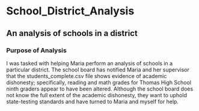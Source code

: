 # School_District_Analysis
## An analysis of schools in a district
### Purpose of Analysis
I was tasked with helping Maria perform an analysis of schools in a particular district. The school board has notified Maria and her supervisor that the students_complete.csv file shows evidence of academic dishonesty; specifically, reading and math grades for Thomas High School ninth graders appear to have been altered. Although the school board does not know the full extent of the academic dishonesty, they want to uphold state-testing standards and have turned to Maria and myself for help.

